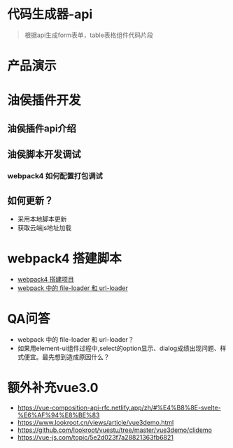 # 代码生成器-api

> 根据api生成form表单，table表格组件代码片段

# 产品演示

# 油侯插件开发

## 油侯插件api介绍

## 油侯脚本开发调试

### webpack4 如何配置打包调试

## 如何更新？
* 采用本地脚本更新
* 获取云端js地址加载

# webpack4 搭建脚本
* [webpack4 搭建项目](https://segmentfault.com/a/1190000019976496)
* [webpack 中的 file-loader 和 url-loader](https://www.cnblogs.com/xiaoliwang/p/10687129.html)


# QA问答
* webpack 中的 file-loader 和 url-loader？
* 如果用element-ui组件过程中,select的option显示、dialog成绩出现问题、样式便宜。最先想到造成原因什么？ 



# 额外补充vue3.0
* https://vue-composition-api-rfc.netlify.app/zh/#%E4%B8%8E-svelte-%E6%AF%94%E8%BE%83
* https://www.lookroot.cn/views/article/vue3demo.html
* https://github.com/lookroot/vuestu/tree/master/vue3demo/clidemo
* https://vue-js.com/topic/5e2d023f7a28821363fb6821
